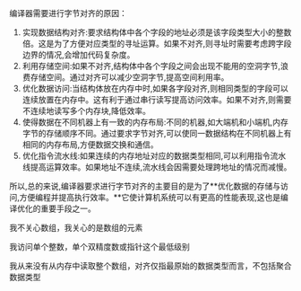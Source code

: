 编译器需要进行字节对齐的原因：

1. 实现数据结构对齐:要求结构体中各个字段的地址必须是该字段类型大小的整数倍。这是为了方便对应类型的寻址运算。如果不对齐,则寻址时需要考虑跨字段边界的情况,会增加代码复杂度。
2. 利用存储空间:如果不对齐,结构体中各个字段之间会出现不能用的空洞字节,浪费存储空间。通过对齐可以减少空洞字节,提高空间利用率。
3. 优化数据访问:当结构体放在内存中时,如果各字段对齐,则相同类型的字段可以连续放置在内存中。这有利于通过串行读写提高访问效率。如果不对齐,则需要不连续地读写多个内存块,降低效率。
4. 使得数据在不同机器上有一致的内存布局:不同的机器,如大端机和小端机,内存字节的存储顺序不同。通过要求字节对齐,可以使同一数据结构在不同机器上有相同的内存布局,方便数据交换和通信。
5. 优化指令流水线:如果连续的内存地址对应的数据类型相同,可以利用指令流水线提高运算效率。如果地址不连续,流水线会因需要处理跨地址的情况而减慢。

所以,总的来说,编译器要求进行字节对齐的主要目的是为了**优化数据的存储与访问,方便编程并提高执行效率。**它使计算机系统可以有更高的性能表现,这也是编译优化的重要手段之一。

我不关心数组，我关心的是数组的元素

我访问单个整数，单个双精度数或指针这个最低级别

我从来没有从内存中读取整个数组，对齐仅指最原始的数据类型而言，不包括聚合数据类型